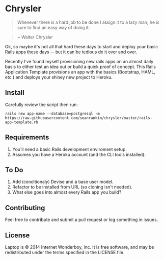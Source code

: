 Chrysler
======
> Whenever there is a hard job to be done I assign it to a lazy man; he is sure to find an easy way of doing it.

> ~ Walter Chrysler

Ok, so maybe it's not all that hard these days to start and deploy your basic Rails apps these days -- but it can be tedious do it over and over. 

Recently I've found myself provisioning new rails apps on an almost daily basis to either test an idea out or build a quick proof of concept. This Rails Application Template provisions an app with the basics (Bootstrap, HAML, etc.) and deploys your shiney new project to Heroku.

Install
-------

Carefully review the script then run:

```
rails new app-name --database=postgresql -m https://raw.githubusercontent.com/seanrankin/chrysler/master/rails-app-template.rb

```

Requirements
------------

1. You'll need a basic Rails development enviroment setup.
2. Assumes you have a Heroku account (and the CLI tools installed).

To Do
------------

1. Add (conditionaly) Devise and a base user model.
2. Refactor to be installed from URL (so cloning isn't needed).
3. What else goes into almost every Rails app you build?

Contributing
------------

Feel free to contribute and submit a pull request or log something in issues.

License
-------

Laptop is © 2014 Internet Wonderboy, Inc. It is free software, and may be
redistributed under the terms specified in the LICENSE file.
